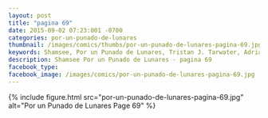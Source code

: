 ```yaml
---
layout: post
title: "pagina 69"
date: 2015-09-02 07:23:001 -0700
categories: por-un-punado-de-lunares
thumbnail: /images/comics/thumbs/por-un-punado-de-lunares-pagina-69.jpg
keywords: Shamsee, Por un Punado de Lunares, Tristan J. Tarwater, Adrian Ricker
description: Shamsee Por un Punado de Lunares - pagina 69
facebook_type: 
facebook_image: /images/comics/por-un-punado-de-lunares-pagina-69.jpg
---
```

{% include figure.html src="por-un-punado-de-lunares-pagina-69.jpg" alt="Por un Punado de Lunares Page 69" %}